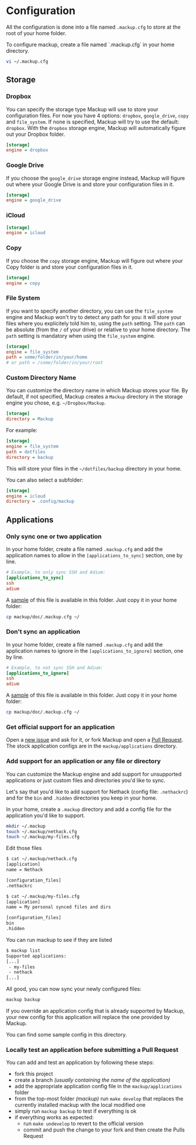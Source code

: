 # Configuration

All the configuration is done into a file named `.mackup.cfg` to store at the
root of your home folder.

To configure mackup, create a file named ´.mackup.cfg´ in your home directory.

```bash
vi ~/.mackup.cfg
```

## Storage

### Dropbox

You can specify the storage type Mackup will use to store your configuration
files.
For now you have 4 options: `dropbox`, `google_drive`, `copy` and `file_system`.
If none is specified, Mackup will try to use the default: `dropbox`.
With the `dropbox` storage engine, Mackup will automatically figure out your
Dropbox folder.

```ini
[storage]
engine = dropbox
```

### Google Drive

If you choose the `google_drive` storage engine instead, Mackup will figure out
where your Google Drive is and store your configuration files in it.

```ini
[storage]
engine = google_drive
```

### iCloud

```ini
[storage]
engine = icloud
```

### Copy

If you choose the `copy` storage engine, Mackup will figure out
where your Copy folder is and store your configuration files in it.

```ini
[storage]
engine = copy
```

### File System

If you want to specify another directory, you can use the `file_system` engine
and Mackup won't try to detect any path for you: it will store your files where
you explicitely told him to, using the `path` setting.
The `path` can be absolute (from the `/` of your drive) or relative to your
home directory.
The `path` setting is mandatory when using the `file_system` engine.

```ini
[storage]
engine = file_system
path = some/folder/in/your/home
# or path = /some/folder/in/your/root
```

### Custom Directory Name

You can customize the directory name in which Mackup stores your file. By
default, if not specified, Mackup creates a `Mackup` directory in the storage
engine you chose, e.g. `~/Dropbox/Mackup`.

```ini
[storage]
directory = Mackup
```

For example:

```ini
[storage]
engine = file_system
path = dotfiles
directory = backup
```

This will store your files in the `~/dotfiles/backup` directory in your home.

You can also select a subfolder:

```ini
[storage]
engine = icloud
directory = .config/mackup
```

## Applications

### Only sync one or two application

In your home folder, create a file named `.mackup.cfg` and add the application
names to allow in the `[applications_to_sync]` section, one by line.

```ini
# Example, to only sync SSH and Adium:
[applications_to_sync]
ssh
adium
```

A [sample](.mackup.cfg) of this file is available in this folder. Just copy it
in your home folder:

```bash
cp mackup/doc/.mackup.cfg ~/
```

### Don't sync an application

In your home folder, create a file named `.mackup.cfg` and add the application
names to ignore in the `[applications_to_ignore]` section, one by line.

```ini
# Example, to not sync SSH and Adium:
[applications_to_ignore]
ssh
adium
```

A [sample](.mackup.cfg) of this file is available in this folder. Just copy it
in your home folder:

```bash
cp mackup/doc/.mackup.cfg ~/
```

### Get official support for an application

Open a [new issue](https://github.com/lra/mackup/issues) and ask for it, or
fork Mackup and open a
[Pull Request](https://help.github.com/articles/using-pull-requests).
The stock application configs are in the `mackup/applications` directory.

### Add support for an application or any file or directory

You can customize the Mackup engine and add support for unsupported
applications or just custom files and directories you'd like to sync.

Let's say that you'd like to add support for Nethack (config file:
`.nethackrc`) and for the `bin` and `.hidden` directories you keep in your
home.

In your home, create a `.mackup` directory and add a config file for the
application you'd like to support.

```bash
mkdir ~/.mackup
touch ~/.mackup/nethack.cfg
touch ~/.mackup/my-files.cfg
```

Edit those files

```bash
$ cat ~/.mackup/nethack.cfg
[application]
name = Nethack

[configuration_files]
.nethackrc
```

```bash
$ cat ~/.mackup/my-files.cfg
[application]
name = My personal synced files and dirs

[configuration_files]
bin
.hidden
```

You can run mackup to see if they are listed

```bash
$ mackup list
Supported applications:
[...]
 - my-files
 - nethack
[...]
```

All good, you can now sync your newly configured files:

```bash
mackup backup
```

If you override an application config that is already supported by Mackup, your
new config for this application will replace the one provided by Mackup.

You can find some sample config in this directory.

### Locally test an application before submitting a Pull Request

You can add and test an application by following these steps:

- fork this project
- create a branch _(usually containing the name of the application)_
- add the appropriate application config file in the `mackup/applications` folder
- from the top-most folder _(mackup)_ run `make develop` that replaces the
  currently installed mackup with the local modified one
- simply run `mackup backup` to test if everything is ok
- if everything works as expected:
  - run `make undevelop` to revert to the official version
  - commit and push the change to your fork and then create the Pulls Request
